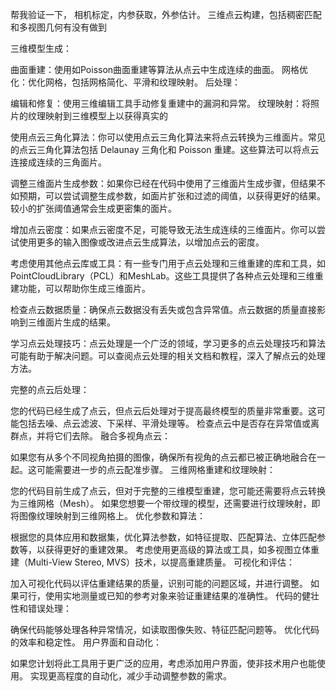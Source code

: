  
帮我验证一下， 相机标定，内参获取，外参估计。
 三维点云构建，包括稠密匹配和多视图几何有没有做到

 三维模型生成：

曲面重建：使用如Poisson曲面重建等算法从点云中生成连续的曲面。
网格优化：优化网格，包括网格简化、平滑和纹理映射。
后处理：

编辑和修复：使用三维编辑工具手动修复重建中的漏洞和异常。
纹理映射：将照片的纹理映射到三维模型上以获得真实的


使用点云三角化算法：你可以使用点云三角化算法来将点云转换为三维面片。常见的点云三角化算法包括 Delaunay 三角化和 Poisson 重建。这些算法可以将点云连接成连续的三角面片。

调整三维面片生成参数：如果你已经在代码中使用了三维面片生成步骤，但结果不如预期，可以尝试调整生成参数，如面片扩张和过滤的阈值，以获得更好的结果。较小的扩张阈值通常会生成更密集的面片。

增加点云密度：如果点云密度不足，可能导致无法生成连续的三维面片。你可以尝试使用更多的输入图像或改进点云生成算法，以增加点云的密度。

考虑使用其他点云库或工具：有一些专门用于点云处理和三维重建的库和工具，如PointCloudLibrary（PCL）和MeshLab。这些工具提供了各种点云处理和三维重建功能，可以帮助你生成三维面片。

检查点云数据质量：确保点云数据没有丢失或包含异常值。点云数据的质量直接影响到三维面片生成的结果。

学习点云处理技巧：点云处理是一个广泛的领域，学习更多的点云处理技巧和算法可能有助于解决问题。可以查阅点云处理的相关文档和教程，深入了解点云的处理方法。



完整的点云后处理：

您的代码已经生成了点云，但点云后处理对于提高最终模型的质量非常重要。这可能包括去噪、点云滤波、下采样、平滑处理等。
检查点云中是否存在异常值或离群点，并将它们去除。
融合多视角点云：

如果您有从多个不同视角拍摄的图像，确保所有视角的点云都已被正确地融合在一起。这可能需要进一步的点云配准步骤。
三维网格重建和纹理映射：

您的代码目前生成了点云，但对于完整的三维模型重建，您可能还需要将点云转换为三维网格（Mesh）。
如果您想要一个带纹理的模型，还需要进行纹理映射，即将图像纹理映射到三维网格上。
优化参数和算法：

根据您的具体应用和数据集，优化算法参数，如特征提取、匹配算法、立体匹配参数等，以获得更好的重建效果。
考虑使用更高级的算法或工具，如多视图立体重建（Multi-View Stereo, MVS）技术，以提高重建质量。
可视化和评估：

加入可视化代码以评估重建结果的质量，识别可能的问题区域，并进行调整。
如果可行，使用实地测量或已知的参考对象来验证重建结果的准确性。
代码的健壮性和错误处理：

确保代码能够处理各种异常情况，如读取图像失败、特征匹配问题等。
优化代码的效率和稳定性。
用户界面和自动化：

如果您计划将此工具用于更广泛的应用，考虑添加用户界面，使非技术用户也能使用。
实现更高程度的自动化，减少手动调整参数的需求。